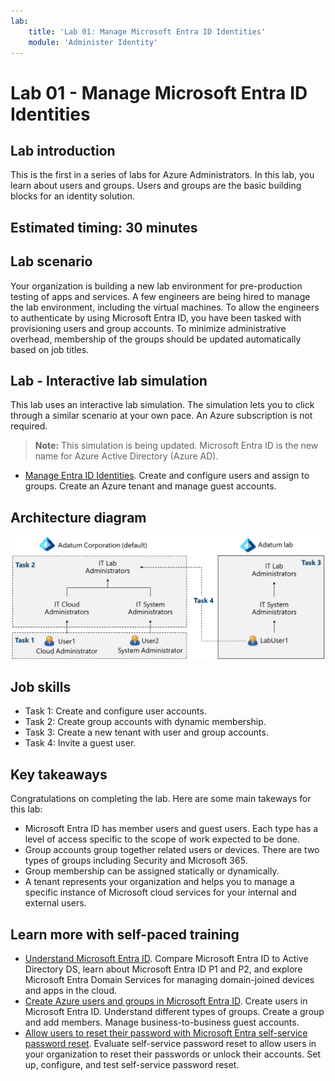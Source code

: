 ```yaml
---
lab:
    title: 'Lab 01: Manage Microsoft Entra ID Identities'
    module: 'Administer Identity'
---
```


# Lab 01 - Manage Microsoft Entra ID Identities

## Lab introduction

This is the first in a series of labs for Azure Administrators. In this lab, you learn about users and groups. Users and groups are the basic building blocks for an identity solution. 

## Estimated timing: 30 minutes

## Lab scenario

Your organization is building a new lab environment for pre-production testing of apps and services.  A few engineers are being hired to manage the lab environment, including the virtual machines. To allow the engineers to authenticate by using Microsoft Entra ID, you have been tasked with provisioning users and group accounts. To minimize administrative overhead, membership of the groups should be updated automatically based on job titles. 

## Lab - Interactive lab simulation

This lab uses an interactive lab simulation. The simulation lets you to click through a similar scenario at your own pace. An Azure subscription is not required. 

>**Note:** This simulation is being updated. Microsoft Entra ID is the new name for Azure Active Directory (Azure AD). 

+ [Manage Entra ID Identities](https://mslabs.cloudguides.com/guides/AZ-104%20Exam%20Guide%20-%20Microsoft%20Azure%20Administrator%20Exercise%201). Create and configure users and assign to groups. Create an Azure tenant and manage guest accounts. 

## Architecture diagram
![Diagram of the lab 01 architecture.](../media/az104-lab01-architecture.png)

## Job skills

+ Task 1: Create and configure user accounts.
+ Task 2: Create group accounts with dynamic membership.
+ Task 3: Create a new tenant with user and group accounts.
+ Task 4: Invite a guest user. 

## Key takeaways

Congratulations on completing the lab. Here are some main takeways for this lab:

+ Microsoft Entra ID has member users and guest users. Each type has a level of access specific to the scope of work expected to be done.
+ Group accounts group together related users or devices. There are two types of groups including Security and Microsoft 365.
+ Group membership can be assigned statically or dynamically. 
+ A tenant represents your organization and helps you to manage a specific instance of Microsoft cloud services for your internal and external users.

## Learn more with self-paced training

+ [Understand Microsoft Entra ID](https://learn.microsoft.com/training/modules/understand-azure-active-directory/). Compare Microsoft Entra ID to Active Directory DS, learn about Microsoft Entra ID P1 and P2, and explore Microsoft Entra Domain Services for managing domain-joined devices and apps in the cloud.
+ [Create Azure users and groups in Microsoft Entra ID](https://learn.microsoft.com//training/modules/create-users-and-groups-in-azure-active-directory/). Create users in Microsoft Entra ID. Understand different types of groups. Create a group and add members. Manage business-to-business guest accounts.
+ [Allow users to reset their password with Microsoft Entra self-service password reset](https://learn.microsoft.com/training/modules/allow-users-reset-their-password/). Evaluate self-service password reset to allow users in your organization to reset their passwords or unlock their accounts. Set up, configure, and test self-service password reset.




